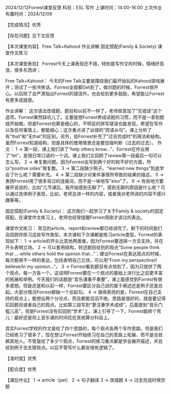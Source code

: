 2024/12/12Forrest课堂反馈
科目：ESL 写作
上课时间：14:00-16:00
上次作业布置时间：2024/12/09

【完成情况】优秀

【存在问题】见下文反馈

【本次课堂内容】
Free Talk+Kahood
作业讲解
固定搭配(Family & Society)
课堂作文练习

【本次课堂表现】
Forrest今天上课表现还不错，特别是写作文的时候，情绪好高涨，很多东西讲；

Free Talk+Kahood：
今天的Free Talk主要是围绕我们最开始玩的Kahood游戏展开；测试了一些冷笑话，Forrest全部都Get到了，做对题的时候，Forrest很开心。以后除了会严肃指出Forrest的错误外，也会给到更多鼓励，希望能让Forrest有更多成就感。

作业讲解：
这次语法改错题，题目和以前不一样了，老师故意加了“无错误”这个选项，Forrest果然踩坑儿了。主要是想Forrest养成读题的习惯，而不是一拿到题就开始做。但是Forrest也算是细心的，不明显的拼写错误也能发现，希望在写作以及任何事情上，都能细心；这次重点讲了出错的“宾语从句”。课上分析了有“that”和“无that”的区别。另外，给Forrest补充了“过去完成时”的用法和结构。虽然Forrest知道结构，但是具体的使用情景还是要加强判断（过去的过去）。
作文：
1 -> 第一段，课上我们讲了“help others know…”，Forrest在作业用了“let”，是很日常口语的一个词。课上我们又回顾了review第一段最后一句可以怎么写。
2 -> 单复数问题。因为Forrest会写到两个好的和不好的方面，所以“positive sides”用复数。
3 -> 第二段缺少例子。“learned new things”到底学会了什么呢？需要补充。
4 -> 第二段缺少对某件事情所导致的结果的描述。
5 -> 表扬Forrest用了很多背过的连接词，而不是一味地写“also”了。
6 -> 有些地方要展开说说的，比如“几节课后，我开始感到无聊了”，感到无聊的原因是什么呢？可以通过具体例子表现，比如，老师总讲一样的内容，或者我对老师讲的内容不感兴趣等等。

固定搭配(Family & Society)：
这次我们一起学习了关于Family & society的固定搭配。在课堂作文练习上，老师也经常提醒Forrest用刚才讲过的表达。

课堂作文练习：
常见的article、report和review都已经讲完了。剩下的时间我们会回顾并练习这些写作类型。本次课和下次课都是练习article类型。Forrest的表现如下：
1 -> article的开头比其他两类难，因为Forrest要选择一方去支持，并在开头表明立场。
2 -> 可以套用结构，转述题目给到的观点“Some people think that … while others hold the opinion that…”；建议Forrest在表达观点的时候，每次都用不一样的表达，包括表明自己立场，可以用“From my perspective/I believe/In my opinion…”。
3 -> Forrest看到题目有点惊到了，因为只提供了两个观点，每一方各一个。这说明Forrest要在一个观点的基础上进行比之前更丰富的拓展和举例。今天我们的话题是“音乐课重不重要”，课上能感觉到Forrest有很多感想。但是还是和以前一样，Forrest要区分自己说的属于阐述还是例子还是总起。大部分情况Forrest都缺一个总起句。
4 -> 值得表扬的是，Forrest在自己支持的观点上，能想出两个分论点，而且都能滔滔不绝。思路是很好的，就是要记得扣回题目或者自己的观点。比如第三段写到“更注重学术成绩”，后面提到“音乐门槛儿高”，但是Forrest没有扣回到“学术”上。课上引导了一下，Forrest能转个弯儿：最好还是将上音乐课的时间花在其他算分科目上。

其实Forrest学校的作文是给了四个思路的，每个观点各两个写作思路。但是我们已经练习了很多了，现在想让Forrest开始练习在自己的思路上拓展，而不是总依赖其他人。不管是给了多少个观点，Forrest的练习重点都是学会展开描述，并且给到例子去支撑观点。以后不管写什么都会很有逻辑了。

【准时度】优秀

【配合度】优秀

【课后作业】
1 -> article（pet）
2 -> 句子翻译
3 -> 改错题
4 -> 过去完成时填空题
